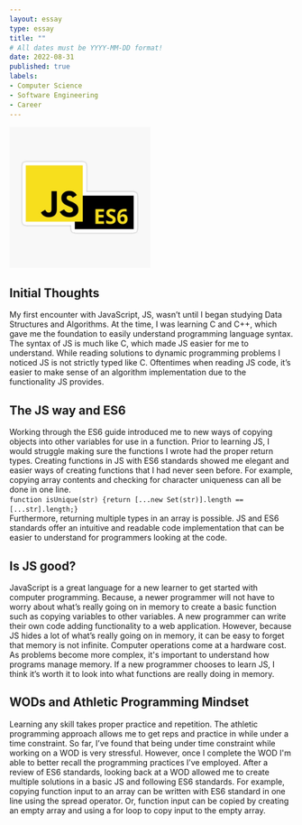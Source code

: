 ```yaml
---
layout: essay
type: essay
title: ""
# All dates must be YYYY-MM-DD format!
date: 2022-08-31
published: true
labels:
- Computer Science
- Software Engineering
- Career
---
```


<img width="250px" class="rounded float-start pe-4" src="../img/jsreflection/JSES6.jpg" alt = "JS ES6 logo">



## Initial Thoughts

My first encounter with JavaScript, JS, wasn’t until I began studying Data Structures and Algorithms. At the time, I was learning C and C++, which gave me the foundation to easily understand programming language syntax. The syntax of JS is much like C, which made JS easier for me to understand. While reading solutions to dynamic programming problems I noticed JS is not strictly typed like C. Oftentimes when reading JS code, it’s easier to make sense of an algorithm implementation due to the functionality JS provides.


## The JS way and ES6

Working through the ES6 guide introduced me to new ways of copying objects into other variables for use in a function. Prior to learning JS, I would struggle making sure the functions I wrote had the proper return types. Creating functions in JS with ES6 standards showed me elegant and easier ways of creating functions that I had never seen before. For example, copying array contents and checking for character uniqueness can all be done in one line.
<br>```function isUnique(str) {return [...new Set(str)].length == [...str].length;}```<br>
Furthermore, returning multiple types in an array is possible. JS and ES6 standards offer an intuitive and readable code implementation that can be easier to understand for programmers looking at the code.

## Is JS good?

JavaScript is a great language for a new learner to get started with computer programming. Because, a newer programmer will not have to worry about what’s really going on in memory to create a basic function such as copying variables to other variables. A new programmer can write their own code adding functionality to a web application. However, because JS hides a lot of what’s really going on in memory, it can be easy to forget that memory is not infinite. Computer operations come at a hardware cost. As problems become more complex, it's important to understand how programs manage memory. If a new programmer chooses to learn JS, I think it’s worth it to look into what functions are really doing in memory.

## WODs and Athletic Programming Mindset




Learning any skill takes proper practice and repetition. The athletic programming approach allows me to get reps and practice in while under a time constraint. So far, I’ve found that being under time constraint while working on a WOD is very stressful. However, once I complete the WOD I'm able to better recall the programming practices I’ve employed. After a review of ES6 standards, looking back at a WOD allowed me to create multiple solutions in a basic JS and following ES6 standards. For example, copying function input to an array can be written with ES6 standard in one line using the spread operator. Or, function input can be copied by creating an empty array and using a for loop to copy input to the empty array.

